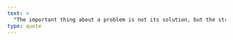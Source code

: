 ```yaml
---
text: >
  "The important thing about a problem is not its solution, but the strength we gain in finding the solution." - Seneca
type: quote
---
```

